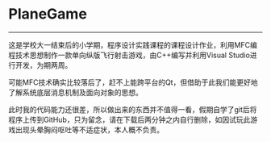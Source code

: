 # PlaneGame

---

这是学校大一结束后的小学期，程序设计实践课程的课程设计作业，利用MFC编程技术思想制作一款单向纵版飞行射击游戏，由C++编写并利用Visual Studio进行开发，为期两周。

可能MFC技术确实比较落后了，赶不上能跨平台的Qt，但借助于此我们能更好地了解系统底层消息机制及面向对象的思想。

此时我的代码能力还很差，所以做出来的东西并不值得一看，假期自学了git后将程序上传到GitHub，只为留念，请在下载后两分钟之内自行删除，如因试玩此游戏出现头晕胸闷呕吐等不适症状，本人概不负责。
